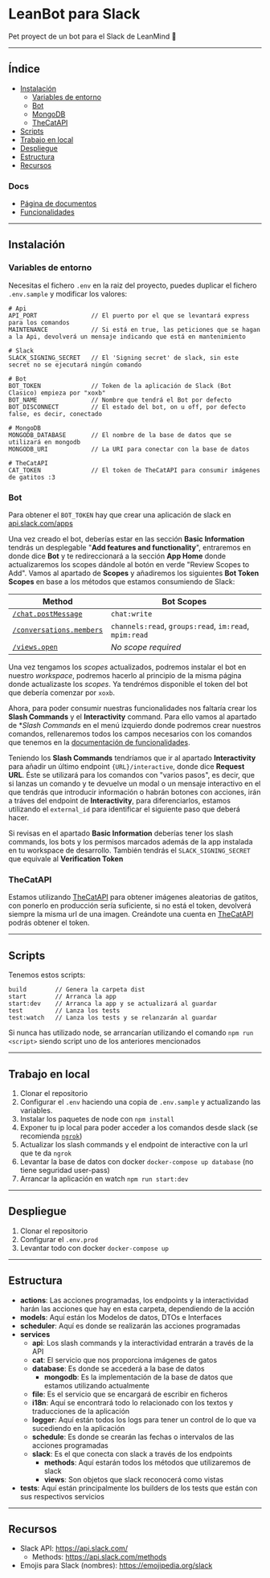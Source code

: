 # LeanBot para Slack
Pet proyect de un bot para el Slack de LeanMind 💙

----------------

## Índice

- [Instalación](#instalación)
  - [Variables de entorno](#variables-de-entorno)
  - [Bot](#bot)
  - [MongoDB](#mongodb)
  - [TheCatAPI](#thecatapi)
- [Scripts](#scripts)
- [Trabajo en local](#trabajo-en-local)
- [Despliegue](#despliegue)
- [Estructura](#estructura)
- [Recursos](#recursos)


### **Docs**

- [Página de documentos](https://github.com/lean-mind/leanbot/tree/master/docs)
- [Funcionalidades](https://github.com/lean-mind/leanbot/blob/master/docs/features.md)

----------------

## Instalación

### **Variables de entorno**
Necesitas el fichero `.env` en la raiz del proyecto, puedes duplicar el fichero `.env.sample` y modificar los valores:

```
# Api
API_PORT               // El puerto por el que se levantará express para los comandos
MAINTENANCE            // Si está en true, las peticiones que se hagan a la Api, devolverá un mensaje indicando que está en mantenimiento

# Slack
SLACK_SIGNING_SECRET   // El 'Signing secret' de slack, sin este secret no se ejecutará ningún comando

# Bot
BOT_TOKEN              // Token de la aplicación de Slack (Bot Clasico) empieza por "xoxb"
BOT_NAME               // Nombre que tendrá el Bot por defecto
BOT_DISCONNECT         // El estado del bot, on u off, por defecto false, es decir, conectado

# MongoDB
MONGODB_DATABASE       // El nombre de la base de datos que se utilizará en mongodb
MONGODB_URI            // La URI para conectar con la base de datos

# TheCatAPI
CAT_TOKEN              // El token de TheCatAPI para consumir imágenes de gatitos :3
```

### **Bot**

Para obtener el `BOT_TOKEN` hay que crear una aplicación de slack en [api.slack.com/apps](https://api.slack.com/apps)

Una vez creado el bot, deberías estar en las sección **Basic Information** tendrás un desplegable "**Add features and functionality**", entraremos en donde dice **Bot** y te redireccionará a la sección **App Home** donde actualizaremos los scopes dándole al botón en verde "Review Scopes to Add". Vamos al apartado de **Scopes** y añadiremos los siguientes **Bot Token Scopes** en base a los métodos que estamos consumiendo de Slack:

Method   | Bot Scopes
---------|-----------
[`/chat.postMessage`](https://api.slack.com/methods/chat.postMessage) | `chat:write`
[`/conversations.members`](https://api.slack.com/methods/conversations.members) | `channels:read`, `groups:read`, `im:read`, `mpim:read`
[`/views.open`](https://api.slack.com/methods/views.open) | _No scope required_ 

Una vez tengamos los _scopes_ actualizados, podremos instalar el bot en nuestro _workspace_, podremos hacerlo al principio de la misma página donde actualizaste los _scopes_. Ya tendrémos disponible el token del bot que debería comenzar por `xoxb`.

Ahora, para poder consumir nuestras funcionalidades nos faltaría crear los **Slash Commands** y el **Interactivity** command. Para ello vamos al apartado de **Slash Commands* en el menú izquierdo donde podremos crear nuestros comandos, rellenaremos todos los campos necesarios con los comandos que tenemos en la [documentación de funcionalidades](https://github.com/lean-mind/leanbot/blob/master/docs/features.md). 

Teniendo los **Slash Commands** tendríamos que ir al apartado **Interactivity** para añadir un último endpoint `{URL}/interactive`, donde dice **Request URL**. Éste se utilizará para los comandos con "varios pasos", es decir, que si lanzas un comando y te devuelve un modal o un mensaje interactivo en el que tendrás que introducir información o habrán botones con acciones, irán a tráves del endpoint de **Interactivity**, para diferenciarlos, estamos utilizando el `external_id` para identificar el siguiente paso que deberá hacer.

Si revisas en el apartado **Basic Information** deberías tener los slash commands, los bots y los permisos marcados además de la app instalada en tu workspace de desarrollo. También tendrás el `SLACK_SIGNING_SECRET` que equivale al **Verification Token**

### **TheCatAPI**

Estamos utilizando [TheCatAPI](https://thecatapi.com) para obtener imágenes aleatorias de gatitos, con ponerlo en producción sería suficiente, si no está el token, devolverá siempre la misma url de una imagen. Creándote una cuenta en [TheCatAPI](https://thecatapi.com) podrás obtener el token.

----------------

## Scripts

Tenemos estos scripts:
```
build        // Genera la carpeta dist
start        // Arranca la app
start:dev    // Arranca la app y se actualizará al guardar 
test         // Lanza los tests 
test:watch   // Lanza los tests y se relanzarán al guardar 
```

Si nunca has utilizado node, se arrancarían utilizando el comando `npm run <script>` siendo script uno de los anteriores mencionados

----------------

## Trabajo en local

1. Clonar el repositorio
1. Configurar el `.env` haciendo una copia de `.env.sample` y actualizando las variables.
1. Instalar los paquetes de node con `npm install` 
1. Exponer tu ip local para poder acceder a los comandos desde slack (se recomienda [`ngrok`](https://ngrok.com))
1. Actualizar los slash commands y el endpoint de interactive con la url que te da `ngrok`
1. Levantar la base de datos con docker `docker-compose up database` (no tiene seguridad user-pass)
1. Arrancar la aplicación en watch `npm run start:dev`

----------------

## Despliegue

1. Clonar el repositorio
1. Configurar el `.env.prod`
1. Levantar todo con docker `docker-compose up`

----------------

## Estructura

- **actions**: Las acciones programadas, los endpoints y la interactividad harán las acciones que hay en esta carpeta, dependiendo de la acción
- **models**: Aquí están los Modelos de datos, DTOs e Interfaces
- **scheduler**: Aquí es donde se realizarán las acciones programadas
- **services**
  - **api**: Los slash commands y la interactividad entrarán a través de la API
  - **cat**: El servicio que nos proporciona imágenes de gatos
  - **database**: Es donde se accederá a la base de datos
    - **mongodb**: Es la implementación de la base de datos que estamos utilizando actualmente
  - **file**: Es el servicio que se encargará de escribir en ficheros
  - **i18n**: Aquí se encontrará todo lo relacionado con los textos y traducciones de la aplicación
  - **logger**: Aquí están todos los logs para tener un control de lo que va sucediendo en la aplicación
  - **schedule**: Es donde se crearán las fechas o intervalos de las acciones programadas
  - **slack**: Es el que conecta con slack a través de los endpoints
    - **methods**: Aquí estarán todos los métodos que utilizaremos de slack
    - **views**: Son objetos que slack reconocerá como vistas
- **tests**: Aquí están principalmente los builders de los tests que están con sus respectivos servicios

----------------

## Recursos
- Slack API: https://api.slack.com/
  - Methods: https://api.slack.com/methods
- Emojis para Slack (nombres): https://emojipedia.org/slack
